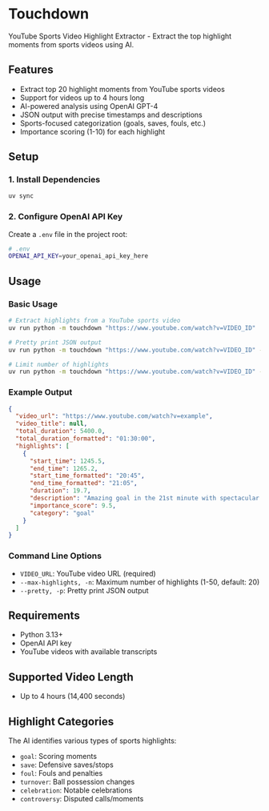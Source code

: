 # Touchdown

YouTube Sports Video Highlight Extractor - Extract the top highlight moments from sports videos using AI.

## Features

- Extract top 20 highlight moments from YouTube sports videos
- Support for videos up to 4 hours long
- AI-powered analysis using OpenAI GPT-4
- JSON output with precise timestamps and descriptions
- Sports-focused categorization (goals, saves, fouls, etc.)
- Importance scoring (1-10) for each highlight

## Setup

### 1. Install Dependencies

```bash
uv sync
```

### 2. Configure OpenAI API Key

Create a `.env` file in the project root:

```bash
# .env
OPENAI_API_KEY=your_openai_api_key_here
```

## Usage

### Basic Usage

```bash
# Extract highlights from a YouTube sports video
uv run python -m touchdown "https://www.youtube.com/watch?v=VIDEO_ID"

# Pretty print JSON output
uv run python -m touchdown "https://www.youtube.com/watch?v=VIDEO_ID" --pretty

# Limit number of highlights
uv run python -m touchdown "https://www.youtube.com/watch?v=VIDEO_ID" --max-highlights 10
```

### Example Output

```json
{
  "video_url": "https://www.youtube.com/watch?v=example",
  "video_title": null,
  "total_duration": 5400.0,
  "total_duration_formatted": "01:30:00",
  "highlights": [
    {
      "start_time": 1245.5,
      "end_time": 1265.2,
      "start_time_formatted": "20:45",
      "end_time_formatted": "21:05", 
      "duration": 19.7,
      "description": "Amazing goal in the 21st minute with spectacular teamwork",
      "importance_score": 9.5,
      "category": "goal"
    }
  ]
}
```

### Command Line Options

- `VIDEO_URL`: YouTube video URL (required)
- `--max-highlights, -n`: Maximum number of highlights (1-50, default: 20)
- `--pretty, -p`: Pretty print JSON output

## Requirements

- Python 3.13+
- OpenAI API key
- YouTube videos with available transcripts

## Supported Video Length

- Up to 4 hours (14,400 seconds)

## Highlight Categories

The AI identifies various types of sports highlights:
- `goal`: Scoring moments
- `save`: Defensive saves/stops
- `foul`: Fouls and penalties
- `turnover`: Ball possession changes
- `celebration`: Notable celebrations
- `controversy`: Disputed calls/moments